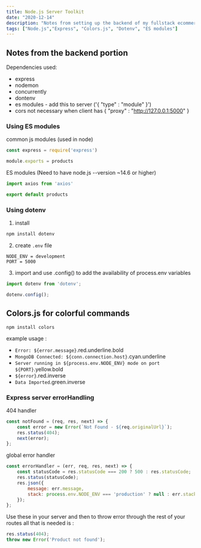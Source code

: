 ```yaml
---
title: Node.js Server Toolkit
date: "2020-12-14"
description: "Notes from setting up the backend of my fullstack ecommerce project."
tags: ["Node.js","Express", "Colors.js", "Dotenv", "ES modules"]
---
```


## Notes from the backend portion
 Dependencies used:

- express
- nodemon
- concurrently
- dontenv
- es modules - add this to server ('{ "type" : "module" }')
- cors not necessary when client has { "proxy" : "http://127.0.0.1:5000" }


### Using ES modules

common js modules (used in node)

```js
const express = require('express')
```
```js
module.exports = products
```

ES modules (Need to have node.js --version ~14.6 or higher)

```js
import axios from 'axios'
```

```js
export default products
```

### Using dotenv

1. install
```js
npm install dotenv
```

2. create ``` .env ``` file 

```
NODE_ENV = development
PORT = 5000
```

3. import and use .config() to add the availability of process.env variables 
```js
import dotenv from 'dotenv';

dotenv.config();
```


## Colors.js for colorful commands

``` 
npm install colors
``` 

example usage : 
- `Error: ${error.message}`.red.underline.bold
- `MongoDB Connected: ${conn.connection.host}`.cyan.underline
- `Server running in ${process.env.NODE_ENV} mode on port ${PORT}`.yellow.bold
- `${error}`.red.inverse
- `Data Imported`.green.inverse




### Express server errorHandling

404 handler

```js
const notFound = (req, res, next) => {
	const error = new Error(`Not Found - ${req.originalUrl}`);
	res.status(404);
	next(error);
};
```

global error handler 

```js
const errorHandler = (err, req, res, next) => {
	const statusCode = res.statusCode === 200 ? 500 : res.statusCode;
	res.status(statusCode);
	res.json({
		message: err.message,
		stack: process.env.NODE_ENV === 'production' ? null : err.stack
	});
};
```

Use these in your server and then to throw error through the rest of your routes all that is needed is :

```js
res.status(404);
throw new Error('Product not found');
```
